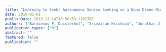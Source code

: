 ```yaml
---
title: "Learning to Seek: Autonomous Source Seeking on a Nano Drone Microcontroller with Deep Reinforcement Learning"
date: 2019-01-01
publishDate: 2019-12-14T16:50:53.220278Z
authors: ["Bardienus P. Duisterhof", "Srivatsan Krishnan", "Jonathan J. Cruz", "Colby R. Banbury", "William Fu", "Aleksandra Faust", "Guido C. H. E. de Croon", "Vijay Janapa Reddi"]
publication_types: ["0"]
abstract: ""
featured: false
publication: ""
---
```


